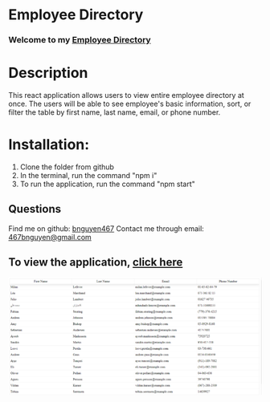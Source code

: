 # Employee Directory

### Welcome to my [Employee Directory](https://bnguyen467.github.io/employee-directory/)

# Description

This react application allows users to view entire employee directory at once. The users will be able to see employee's basic information, sort, or filter the table by first name, last name, email, or phone number.

# Installation:

1. Clone the folder from github
2. In the terminal, run the command "npm i"
3. To run the application, run the command "npm start"

## Questions

Find me on github: [bnguyen467](https://github.com/bnguyen467)
Contact me through email: 467bnguyen@gmail.com

## To view the application, [click here](https://bnguyen467.github.io/employee-directory/)

![example-image](./src/assets/img/example-image.png)

